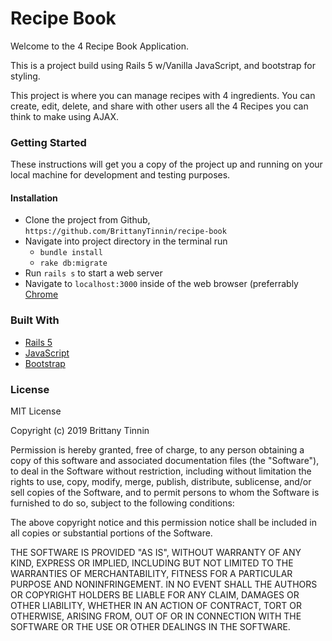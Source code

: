 # Recipe Book

Welcome to the 4 Recipe Book Application.

This is a project build using Rails 5 w/Vanilla JavaScript, and bootstrap for styling.

This project is where you can manage recipes with 4 ingredients. You can create, edit, delete, and share with other users all the 4 Recipes you can think to make using AJAX.


### Getting Started

These instructions will get you a copy of the project up and running on your local machine for development and testing purposes. 


#### Installation

  * Clone the project from Github, `https://github.com/BrittanyTinnin/recipe-book`
  * Navigate into project directory in the terminal run
      - `bundle install` 
      - `rake db:migrate`
  * Run `rails s` to start a web server
  * Navigate to `localhost:3000` inside of the web browser (preferrably [Chrome](https://www.google.com/chrome/`)


### Built With
  * [Rails 5](https://rubyonrails.org/)
  * [JavaScript](https://developer.mozilla.org/en-US/docs/Web/JavaScript)
  * [Bootstrap](https://getbootstrap.com/)


### License

MIT License

Copyright (c) 2019 Brittany Tinnin

Permission is hereby granted, free of charge, to any person obtaining a copy
of this software and associated documentation files (the "Software"), to deal
in the Software without restriction, including without limitation the rights
to use, copy, modify, merge, publish, distribute, sublicense, and/or sell
copies of the Software, and to permit persons to whom the Software is
furnished to do so, subject to the following conditions:

The above copyright notice and this permission notice shall be included in all
copies or substantial portions of the Software.

THE SOFTWARE IS PROVIDED "AS IS", WITHOUT WARRANTY OF ANY KIND, EXPRESS OR
IMPLIED, INCLUDING BUT NOT LIMITED TO THE WARRANTIES OF MERCHANTABILITY,
FITNESS FOR A PARTICULAR PURPOSE AND NONINFRINGEMENT. IN NO EVENT SHALL THE
AUTHORS OR COPYRIGHT HOLDERS BE LIABLE FOR ANY CLAIM, DAMAGES OR OTHER
LIABILITY, WHETHER IN AN ACTION OF CONTRACT, TORT OR OTHERWISE, ARISING FROM,
OUT OF OR IN CONNECTION WITH THE SOFTWARE OR THE USE OR OTHER DEALINGS IN THE
SOFTWARE.
